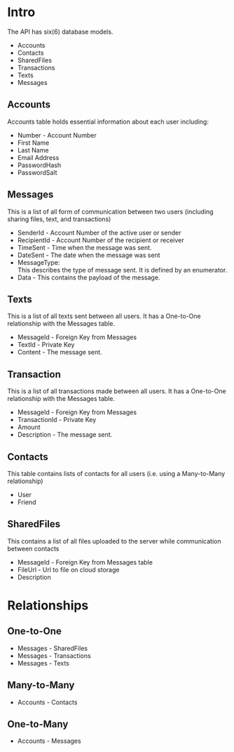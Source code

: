# Intro

The API has six(6) database models.

* Accounts
* Contacts
* SharedFiles
* Transactions
* Texts
* Messages

## Accounts

Accounts table holds essential information about each user including:

* Number - Account Number
* First Name
* Last Name
* Email Address
* PasswordHash
* PasswordSalt

## Messages

This is a list of all form of communication between two users (including sharing files, text, and transactions)

* SenderId - Account Number of the active user or sender
* RecipientId - Account Number of the recipient or receiver
* TimeSent - Time when the message was sent.
* DateSent - The date when the message was sent
* MessageType:
<br> This describes the type of message sent. It is defined by an enumerator.
* Data - This contains the payload of the message.

## Texts

This is a list of all texts sent between all users. It has a One-to-One relationship with the Messages table.

* MessageId - Foreign Key from Messages
* TextId - Private Key
* Content - The message sent.

## Transaction

This is a list of all transactions made between all users. It has a One-to-One relationship with the Messages table.

* MessageId - Foreign Key from Messages
* TransactionId - Private Key
* Amount
* Description - The message sent.

## Contacts

This table contains lists of contacts for all users (i.e. using a Many-to-Many relationship)

* User
* Friend

## SharedFiles

This contains a list of all files uploaded to the server while communication between contacts

* MessageId - Foreign Key from Messages table
* FileUrl - Url to file on cloud storage
* Description

# <b>Relationships</b>

## One-to-One

* Messages - SharedFiles
* Messages - Transactions
* Messages - Texts

## Many-to-Many

* Accounts - Contacts

## One-to-Many

* Accounts - Messages
